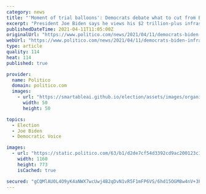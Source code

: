 ```yaml
---
category: news
title: "'Moment of trial balloons': Democrats debate what to cut from Biden bill"
excerpt: "President Joe Biden says he views his $2 trillion-plus infrastructure plan as simply a starting point for negotiations with Congress, a draft document of ideals where “compromise is inevitable.” But even as the White House maintains it is looking for ..."
publishedDateTime: 2021-04-11T11:05:00Z
originalUrl: "https://www.politico.com/news/2021/04/11/democrats-biden-infrastructure-bill-cut-480684"
webUrl: "https://www.politico.com/news/2021/04/11/democrats-biden-infrastructure-bill-cut-480684"
type: article
quality: 114
heat: 114
published: true

provider:
  name: Politico
  domain: politico.com
  images:
    - url: "https://smartableai.github.io/election/assets/images/organizations/politico.com-50x50.jpg"
      width: 50
      height: 50

topics:
  - Election
  - Joe Biden
  - Democratic Voice

images:
  - url: "https://static.politico.com/63/b1/d2de7cf54d3392cd9ac200123c1e/ap21098606253044-1.png"
    width: 1160
    height: 773
    isCached: true

secured: "gCQMlAU0L4O9yK4aNWX7wcUwj4B2qDvN1vR5F1mFP6VS/6hd15OGM8w4nV+3PcLRQxyiGtaA8ARZNjZJJ9llAodUn94PtUNvlDrTf8HPI2hYxPZCmWl5/YkPiM1EXzInjZ1HF4iMPdj6+zu+p0gS/gWcN8HwMygCrJwUeeEUFusdxpWsNAh0itu3cQExRGYKrLasqsfuxnADuhwd154eYTQKIbkAlfHj9IImqeHpMm3SsXNomFUFMc3GNp+1/G1ugHhhhhmD9BiEYZnApA86gU2LuY0/eCKo7i/2IXXBAJvS83wXdpzDUdWLeAOILoTXZTXL8O60hl37SMYiXcr8oerSbyX9ua4NFvPiu4+8HIo=;TPDeGKR/Yr2YFgflDycCMw=="
---
```


